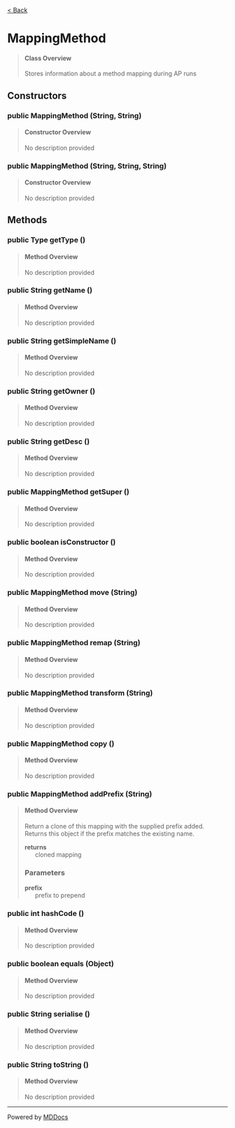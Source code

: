 [< Back](../README.md)
# MappingMethod #
>#### Class Overview ####
>Stores information about a method mapping during AP runs
## Constructors ##
### public MappingMethod (String, String) ###
>#### Constructor Overview ####
>No description provided
>
### public MappingMethod (String, String, String) ###
>#### Constructor Overview ####
>No description provided
>
## Methods ##
### public Type getType () ###
>#### Method Overview ####
>No description provided
>
### public String getName () ###
>#### Method Overview ####
>No description provided
>
### public String getSimpleName () ###
>#### Method Overview ####
>No description provided
>
### public String getOwner () ###
>#### Method Overview ####
>No description provided
>
### public String getDesc () ###
>#### Method Overview ####
>No description provided
>
### public MappingMethod getSuper () ###
>#### Method Overview ####
>No description provided
>
### public boolean isConstructor () ###
>#### Method Overview ####
>No description provided
>
### public MappingMethod move (String) ###
>#### Method Overview ####
>No description provided
>
### public MappingMethod remap (String) ###
>#### Method Overview ####
>No description provided
>
### public MappingMethod transform (String) ###
>#### Method Overview ####
>No description provided
>
### public MappingMethod copy () ###
>#### Method Overview ####
>No description provided
>
### public MappingMethod addPrefix (String) ###
>#### Method Overview ####
>Return a clone of this mapping with the supplied prefix added. Returns
 this object if the prefix matches the existing name.
>
>**returns**<br />
>&nbsp;&nbsp;&nbsp;&nbsp;&nbsp;&nbsp;cloned mapping
>
>### Parameters ###
>**prefix**<br />
>&nbsp;&nbsp;&nbsp;&nbsp;&nbsp;&nbsp;prefix to prepend
>
### public int hashCode () ###
>#### Method Overview ####
>No description provided
>
### public boolean equals (Object) ###
>#### Method Overview ####
>No description provided
>
### public String serialise () ###
>#### Method Overview ####
>No description provided
>
### public String toString () ###
>#### Method Overview ####
>No description provided
>

---
Powered by [MDDocs](https://github.com/VRCube/MDDocs)